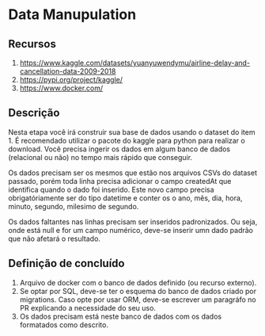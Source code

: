 # Data Manupulation

## Recursos

1. <https://www.kaggle.com/datasets/yuanyuwendymu/airline-delay-and-cancellation-data-2009-2018>
2. <https://pypi.org/project/kaggle/>
3. <https://www.docker.com/>

## Descrição

Nesta etapa você irá construir sua base de dados usando o dataset do item 1. É recomendado utilizar o pacote do kaggle para python para realizar o download. Você precisa ingerir os dados em algum banco de dados (relacional ou não) no tempo mais rápido que conseguir.

Os dados precisam ser os mesmos que estão nos arquivos CSVs do dataset passado, porém toda linha precisa adicionar o campo createdAt que identifica quando o dado foi inserido. Este novo campo precisa obrigatóriamente ser do tipo datetime e conter os o ano, mês, dia, hora, minuto, segundo, milesimo de segundo.

Os dados faltantes nas linhas precisam ser inseridos padronizados. Ou seja, onde está null e for um campo numérico, deve-se inserir umn dado padrão que não afetará o resultado.

## Definição de concluído

1. Arquivo de docker com o banco de dados definido (ou recurso externo).
2. Se optar por SQL, deve-se ter o esquema do banco de dados criado por migrations. Caso opte por usar ORM, deve-se escrever um paragráfo no PR explicando a necessidade do seu uso.
3. Os dados precisam está neste banco de dados com os dados formatados como descrito.

